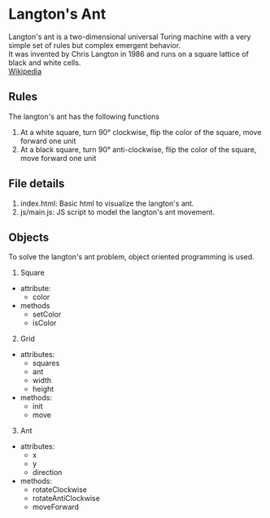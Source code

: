 # Langton's Ant

Langton's ant is a two-dimensional universal Turing machine with a very simple set of rules but complex emergent behavior.  
It was invented by Chris Langton in 1986 and runs on a square lattice of black and white cells.  
[Wikipedia](https://en.wikipedia.org/wiki/Langton%27s_ant)

## Rules
The langton's ant has the following functions  
1. At a white square, turn 90° clockwise, flip the color of the square, move forward one unit
2. At a black square, turn 90° anti-clockwise, flip the color of the square, move forward one unit

## File details
1. index.html: Basic html to visualize the langton's ant.  
2. js/main.js: JS script to model the langton's ant movement.

## Objects
To solve the langton's ant problem, object oriented programming is used.  
1. Square
  - attribute:
    + color
  - methods
    + setColor
    + isColor
2. Grid
  - attributes:
    + squares
    + ant
    + width
    + height
  - methods:
    + init
    + move
3. Ant
  - attributes:
    + x  
    + y  
    + direction  
  - methods:
    + rotateClockwise
    + rotateAntiClockwise
    + moveForward
